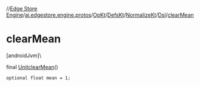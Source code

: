 //[Edge Store Engine](../../../../../../index.md)/[ai.edgestore.engine.protos](../../../../index.md)/[OpKt](../../../index.md)/[DefsKt](../../index.md)/[NormalizeKt](../index.md)/[Dsl](index.md)/[clearMean](clear-mean.md)

# clearMean

[androidJvm]\

final [Unit](https://kotlinlang.org/api/latest/jvm/stdlib/kotlin/-unit/index.html)[clearMean](clear-mean.md)()

<code>optional float mean = 1;</code>
